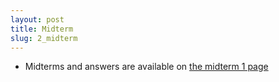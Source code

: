 ```yaml
---
layout: post
title: Midterm
slug: 2_midterm
---
```


* Midterms and answers are available on [the midterm 1 page](/midterm1.html)
